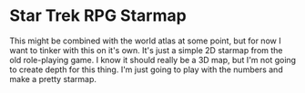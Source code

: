 <h1>Star Trek RPG Starmap</h1>
<p>This might be combined with the world atlas at some point, but for now I want to tinker with this on it's own. It's just a simple 2D starmap from the old role-playing game. I know it should really be a 3D map, but I'm not going to create depth for this thing. I'm just going to play with the numbers and make a pretty starmap.</p>